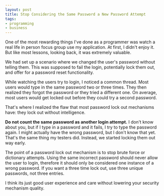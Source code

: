 ```yaml
---
layout: post
title: Stop Considering the Same Password a New Password Attempt
tags:
- programming
- business
---
```

One of the most rewarding things I've done as a programmer was watch a real life in person focus group use my application.  At first, I didn't enjoy it. But like most lessons, looking back, it was extremely valuable.  

We had set up a scenario where we changed the user's password without telling them. This was supposed to fail the login, potentially lock them out, and offer for a password reset functionality.

While watching the users try to login, I noticed a common thread.  Most users would type in the same password two or three times.  They then realized they forgot the password or they tried a different one.  On average, most users would get locked out before they could try a second password.

That's where I realized the flaw that most password lock out mechanisms have: they lock out without intelligence.

**Do not count the same password as another login attempt.** I don't know about you, but if I type in a password and it fails, I try to type the password again. I might actually have the wrong password, but I don't know that yet.  That's the same thing my testers did.  Instead, we started locking them out way early.

The point of a password lock out mechanism is to stop brute force or dictionary attempts.  Using the same incorrect password should never allow the user to login, therefore it should only be considered one instance of a wrong password.  If you want a three time lock out, use three unique passwords, not three entries.

I think its just good user experience and care without lowering your security mechanism quality.